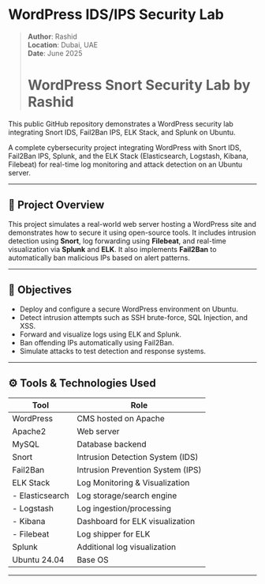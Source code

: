 # WordPress IDS/IPS Security Lab

> **Author**: Rashid  
> **Location**: Dubai, UAE  
> **Date**: June 2025
> # WordPress Snort Security Lab by Rashid

This public GitHub repository demonstrates a WordPress security lab integrating Snort IDS, Fail2Ban IPS, ELK Stack, and Splunk on Ubuntu.


A complete cybersecurity project integrating WordPress with Snort IDS, Fail2Ban IPS, Splunk, and the ELK Stack (Elasticsearch, Logstash, Kibana, Filebeat) for real-time log monitoring and attack detection on an Ubuntu server.

---

## 🧠 Project Overview

This project simulates a real-world web server hosting a WordPress site and demonstrates how to secure it using open-source tools. It includes intrusion detection using **Snort**, log forwarding using **Filebeat**, and real-time visualization via **Splunk** and **ELK**. It also implements **Fail2Ban** to automatically ban malicious IPs based on alert patterns.

---

## 🎯 Objectives

- Deploy and configure a secure WordPress environment on Ubuntu.
- Detect intrusion attempts such as SSH brute-force, SQL Injection, and XSS.
- Forward and visualize logs using ELK and Splunk.
- Ban offending IPs automatically using Fail2Ban.
- Simulate attacks to test detection and response systems.

---

## ⚙️ Tools & Technologies Used

| Tool          | Role                                 |
|---------------|--------------------------------------|
| WordPress     | CMS hosted on Apache                 |
| Apache2       | Web server                           |
| MySQL         | Database backend                     |
| Snort         | Intrusion Detection System (IDS)     |
| Fail2Ban      | Intrusion Prevention System (IPS)    |
| ELK Stack     | Log Monitoring & Visualization       |
| - Elasticsearch | Log storage/search engine        |
| - Logstash      | Log ingestion/processing         |
| - Kibana        | Dashboard for ELK visualization  |
| - Filebeat      | Log shipper for ELK              |
| Splunk        | Additional log visualization         |
| Ubuntu 24.04  | Base OS                              |

---

